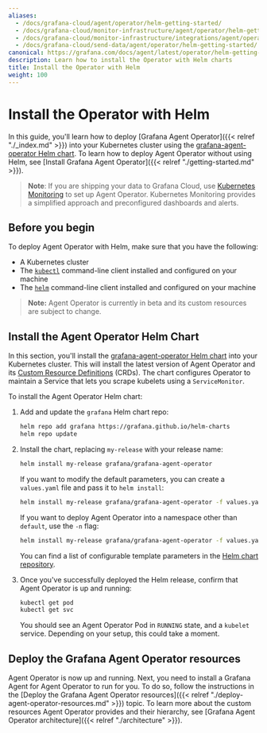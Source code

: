 ```yaml
---
aliases:
  - /docs/grafana-cloud/agent/operator/helm-getting-started/
  - /docs/grafana-cloud/monitor-infrastructure/agent/operator/helm-getting-started/
  - /docs/grafana-cloud/monitor-infrastructure/integrations/agent/operator/helm-getting-started/
  - /docs/grafana-cloud/send-data/agent/operator/helm-getting-started/
canonical: https://grafana.com/docs/agent/latest/operator/helm-getting-started/
description: Learn how to install the Operator with Helm charts
title: Install the Operator with Helm
weight: 100
---
```


# Install the Operator with Helm

In this guide, you'll learn how to deploy [Grafana Agent Operator]({{< relref "./_index.md" >}}) into your Kubernetes cluster using the [grafana-agent-operator Helm chart](https://github.com/grafana/helm-charts/tree/main/charts/agent-operator). To learn how to deploy Agent Operator without using Helm, see [Install Grafana Agent Operator]({{< relref "./getting-started.md" >}}).

> **Note**: If you are shipping your data to Grafana Cloud, use [Kubernetes Monitoring](/docs/grafana-cloud/kubernetes-monitoring/) to set up Agent Operator. Kubernetes Monitoring provides a simplified approach and preconfigured dashboards and alerts.

## Before you begin

To deploy Agent Operator with Helm, make sure that you have the following:

- A Kubernetes cluster
- The [`kubectl`](https://kubernetes.io/docs/tasks/tools/#kubectl) command-line client installed and configured on your machine
- The [`helm`](https://helm.sh/docs/intro/install/) command-line client installed and configured on your machine

> **Note:** Agent Operator is currently in beta and its custom resources are subject to change.

## Install the Agent Operator Helm Chart

In this section, you'll install the [grafana-agent-operator Helm chart](https://github.com/grafana/helm-charts/tree/main/charts/agent-operator) into your Kubernetes cluster. This will install the latest version of Agent Operator and its [Custom Resource Definitions](https://github.com/grafana/agent/tree/main/operations/agent-static-operator/crds) (CRDs). The chart configures Operator to maintain a Service that lets you scrape kubelets using a `ServiceMonitor`.

To install the Agent Operator Helm chart:

1. Add and update the `grafana` Helm chart repo:

   ```bash
   helm repo add grafana https://grafana.github.io/helm-charts
   helm repo update
   ```

1. Install the chart, replacing `my-release` with your release name:

   ```bash
   helm install my-release grafana/grafana-agent-operator
   ```

   If you want to modify the default parameters, you can create a `values.yaml` file and pass it to `helm install`:

   ```bash
   helm install my-release grafana/grafana-agent-operator -f values.yaml
   ```

   If you want to deploy Agent Operator into a namespace other than `default`, use the `-n` flag:

   ```bash
   helm install my-release grafana/grafana-agent-operator -f values.yaml -n my-namespace
   ```

   You can find a list of configurable template parameters in the [Helm chart repository](https://github.com/grafana/helm-charts/blob/main/charts/agent-operator/values.yaml).

1. Once you've successfully deployed the Helm release, confirm that Agent Operator is up and running:

   ```bash
   kubectl get pod
   kubectl get svc
   ```

   You should see an Agent Operator Pod in `RUNNING` state, and a `kubelet` service. Depending on your setup, this could take a moment.

## Deploy the Grafana Agent Operator resources

Agent Operator is now up and running. Next, you need to install a Grafana Agent for Agent Operator to run for you. To do so, follow the instructions in the [Deploy the Grafana Agent Operator resources]({{< relref "./deploy-agent-operator-resources.md" >}}) topic. To learn more about the custom resources Agent Operator provides and their hierarchy, see [Grafana Agent Operator architecture]({{< relref "./architecture" >}}).
